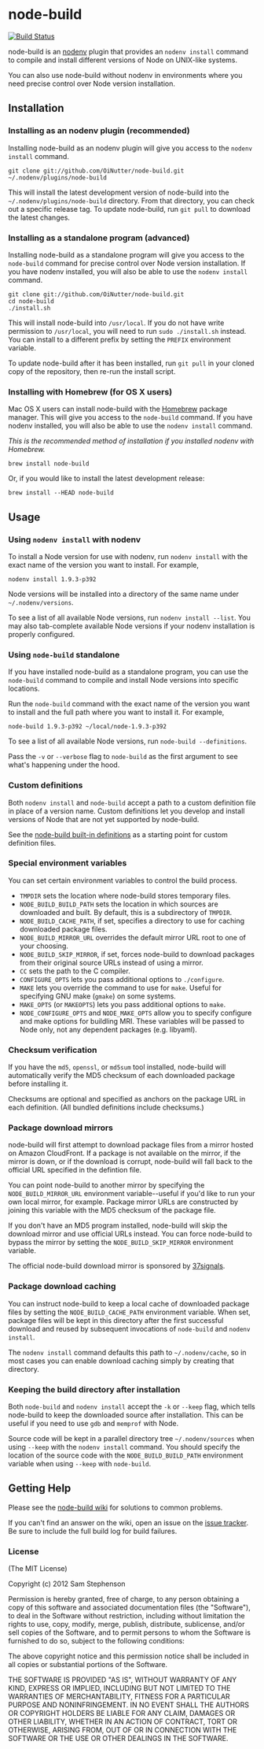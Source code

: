 # node-build

[![Build Status](https://travis-ci.org/OiNutter/node-build.png?branch=master)](https://travis-ci.org/OiNutter/node-build)

node-build is an [nodenv](https://github.com/OiNutter/nodenv) plugin
that provides an `nodenv install` command to compile and install
different versions of Node on UNIX-like systems.

You can also use node-build without nodenv in environments where you
need precise control over Node version installation.


## Installation

### Installing as an nodenv plugin (recommended)

Installing node-build as an nodenv plugin will give you access to the
`nodenv install` command.

    git clone git://github.com/OiNutter/node-build.git ~/.nodenv/plugins/node-build

This will install the latest development version of node-build into
the `~/.nodenv/plugins/node-build` directory. From that directory, you
can check out a specific release tag. To update node-build, run `git
pull` to download the latest changes.

### Installing as a standalone program (advanced)

Installing node-build as a standalone program will give you access to
the `node-build` command for precise control over Node version
installation. If you have nodenv installed, you will also be able to
use the `nodenv install` command.

    git clone git://github.com/OiNutter/node-build.git
    cd node-build
    ./install.sh

This will install node-build into `/usr/local`. If you do not have
write permission to `/usr/local`, you will need to run `sudo
./install.sh` instead. You can install to a different prefix by
setting the `PREFIX` environment variable.

To update node-build after it has been installed, run `git pull` in
your cloned copy of the repository, then re-run the install script.

### Installing with Homebrew (for OS X users)

Mac OS X users can install node-build with the
[Homebrew](http://mxcl.github.com/homebrew/) package manager. This
will give you access to the `node-build` command. If you have nodenv
installed, you will also be able to use the `nodenv install` command.

*This is the recommended method of installation if you installed nodenv
 with Homebrew.*

    brew install node-build

Or, if you would like to install the latest development release:

    brew install --HEAD node-build


## Usage

### Using `nodenv install` with nodenv

To install a Node version for use with nodenv, run `nodenv install` with
the exact name of the version you want to install. For example,

    nodenv install 1.9.3-p392

Node versions will be installed into a directory of the same name
under `~/.nodenv/versions`.

To see a list of all available Node versions, run `nodenv install --list`.
You may also tab-complete available Node
versions if your nodenv installation is properly configured.

### Using `node-build` standalone

If you have installed node-build as a standalone program, you can use
the `node-build` command to compile and install Node versions into
specific locations.

Run the `node-build` command with the exact name of the version you
want to install and the full path where you want to install it. For
example,

    node-build 1.9.3-p392 ~/local/node-1.9.3-p392

To see a list of all available Node versions, run `node-build
--definitions`.

Pass the `-v` or `--verbose` flag to `node-build` as the first
argument to see what's happening under the hood.

### Custom definitions

Both `nodenv install` and `node-build` accept a path to a custom
definition file in place of a version name. Custom definitions let you
develop and install versions of Node that are not yet supported by
node-build.

See the [node-build built-in
definitions](https://github.com/OiNutter/node-build/tree/master/share/node-build)
as a starting point for custom definition files.

### Special environment variables

You can set certain environment variables to control the build
process.

* `TMPDIR` sets the location where node-build stores temporary files.
* `NODE_BUILD_BUILD_PATH` sets the location in which sources are
  downloaded and built. By default, this is a subdirectory of
  `TMPDIR`.
* `NODE_BUILD_CACHE_PATH`, if set, specifies a directory to use for
  caching downloaded package files.
* `NODE_BUILD_MIRROR_URL` overrides the default mirror URL root to one
  of your choosing.
* `NODE_BUILD_SKIP_MIRROR`, if set, forces node-build to download
  packages from their original source URLs instead of using a mirror.
* `CC` sets the path to the C compiler.
* `CONFIGURE_OPTS` lets you pass additional options to `./configure`.
* `MAKE` lets you override the command to use for `make`. Useful for
  specifying GNU make (`gmake`) on some systems.
* `MAKE_OPTS` (or `MAKEOPTS`) lets you pass additional options to
  `make`.
* `NODE_CONFIGURE_OPTS` and `NODE_MAKE_OPTS` allow you to specify
  configure and make options for buildling MRI. These variables will
  be passed to Node only, not any dependent packages (e.g. libyaml).

### Checksum verification

If you have the `md5`, `openssl`, or `md5sum` tool installed,
node-build will automatically verify the MD5 checksum of each
downloaded package before installing it.

Checksums are optional and specified as anchors on the package URL in
each definition. (All bundled definitions include checksums.)

### Package download mirrors

node-build will first attempt to download package files from a mirror
hosted on Amazon CloudFront. If a package is not available on the
mirror, if the mirror is down, or if the download is corrupt,
node-build will fall back to the official URL specified in the
defintion file.

You can point node-build to another mirror by specifying the
`NODE_BUILD_MIRROR_URL` environment variable--useful if you'd like to
run your own local mirror, for example. Package mirror URLs are
constructed by joining this variable with the MD5 checksum of the
package file.

If you don't have an MD5 program installed, node-build will skip the
download mirror and use official URLs instead. You can force
node-build to bypass the mirror by setting the
`NODE_BUILD_SKIP_MIRROR` environment variable.

The official node-build download mirror is sponsored by
[37signals](http://37signals.com/).

### Package download caching

You can instruct node-build to keep a local cache of downloaded
package files by setting the `NODE_BUILD_CACHE_PATH` environment
variable. When set, package files will be kept in this directory after
the first successful download and reused by subsequent invocations of
`node-build` and `nodenv install`.

The `nodenv install` command defaults this path to `~/.nodenv/cache`, so
in most cases you can enable download caching simply by creating that
directory.

### Keeping the build directory after installation

Both `node-build` and `nodenv install` accept the `-k` or `--keep`
flag, which tells node-build to keep the downloaded source after
installation. This can be useful if you need to use `gdb` and
`memprof` with Node.

Source code will be kept in a parallel directory tree
`~/.nodenv/sources` when using `--keep` with the `nodenv install`
command. You should specify the location of the source code with the
`NODE_BUILD_BUILD_PATH` environment variable when using `--keep` with
`node-build`.


## Getting Help

Please see the [node-build
wiki](https://github.com/OiNutter/node-build/wiki) for solutions to
common problems.

If you can't find an answer on the wiki, open an issue on the [issue
tracker](https://github.com/OiNutter/node-build/issues). Be sure to
include the full build log for build failures.


### License

(The MIT License)

Copyright (c) 2012 Sam Stephenson

Permission is hereby granted, free of charge, to any person obtaining
a copy of this software and associated documentation files (the
"Software"), to deal in the Software without restriction, including
without limitation the rights to use, copy, modify, merge, publish,
distribute, sublicense, and/or sell copies of the Software, and to
permit persons to whom the Software is furnished to do so, subject to
the following conditions:

The above copyright notice and this permission notice shall be
included in all copies or substantial portions of the Software.

THE SOFTWARE IS PROVIDED "AS IS", WITHOUT WARRANTY OF ANY KIND,
EXPRESS OR IMPLIED, INCLUDING BUT NOT LIMITED TO THE WARRANTIES OF
MERCHANTABILITY, FITNESS FOR A PARTICULAR PURPOSE AND
NONINFRINGEMENT. IN NO EVENT SHALL THE AUTHORS OR COPYRIGHT HOLDERS BE
LIABLE FOR ANY CLAIM, DAMAGES OR OTHER LIABILITY, WHETHER IN AN ACTION
OF CONTRACT, TORT OR OTHERWISE, ARISING FROM, OUT OF OR IN CONNECTION
WITH THE SOFTWARE OR THE USE OR OTHER DEALINGS IN THE SOFTWARE.
